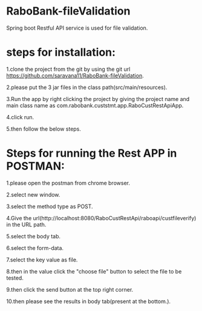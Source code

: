 # RaboBank-fileValidation

Spring boot Restful API service is used for file validation.

steps for installation:
=======================
1.clone the project from the git by using the git url https://github.com/saravana11/RaboBank-fileValidation.

2.please put the 3 jar files in the class path(src/main/resources).

3.Run the app by right clicking the project by giving the project name and main class name as com.rabobank.custstmt.app.RaboCustRestApiApp.

4.click run.

5.then follow the below steps.

     
Steps for running the Rest APP in POSTMAN:
==========================================
1.please open the postman from chrome browser.

2.select new window.

3.select the method type as POST.

4.Give the url(http://localhost:8080/RaboCustRestApi/raboapi/custfileverify) in the URL path.

5.select the body tab.

6.select the form-data.

7.select the key value as file.

8.then in the value click the "choose file" button to select the file to be tested.

9.then click the send button at the top right corner.

10.then please see the results in body tab(present at the bottom.).


